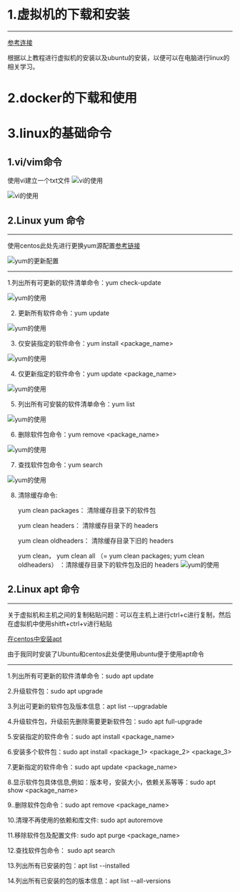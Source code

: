 # 1.虚拟机的下载和安装
---
[参考连接](https://blog.csdn.net/qq_42417071/article/details/136327674)

根据以上教程进行虚拟机的安装以及ubuntu的安装，以便可以在电脑进行linux的相关学习。

# 2.docker的下载和使用

# 3.linux的基础命令

## 1.vi/vim命令

使用vi建立一个txt文件
![vi的使用](/image/2.png)

![vi的使用](/image/3.png)

## 2.Linux yum 命令

---

使用centos此处先进行更换yum源配置[参考链接](https://blog.csdn.net/2402_84664620/article/details/141193078)

![yum的更新配置](/image/1.png)

---
   1.列出所有可更新的软件清单命令：yum check-update
   
 ![yum的使用](/image/2.png)
       
   2. 更新所有软件命令：yum update
      
![yum的使用](/image/3.png)

   3. 仅安装指定的软件命令：yum install <package_name>
   
 ![yum的使用](/image/4.png)


   4. 仅更新指定的软件命令：yum update <package_name>
   
![yum的使用](/image/3.png)

   5. 列出所有可安裝的软件清单命令：yum list

 ![yum的使用](/image/5.png)
 
   6. 删除软件包命令：yum remove <package_name>

 ![yum的使用](/image/6.png)
 
   7. 查找软件包命令：yum search <keyword>

![yum的使用](/image/7.png)

   8. 清除缓存命令:

        yum clean packages： 清除缓存目录下的软件包
      
        yum clean headers： 清除缓存目录下的 headers
      
        yum clean oldheaders： 清除缓存目录下旧的 headers
      
        yum clean， yum clean all （= yum clean packages; yum clean oldheaders） ：清除缓存目录下的软件包及旧的 headers
![yum的使用](/image/8.png)

## 2.Linux apt 命令

---
关于虚拟机和主机之间的复制粘贴问题：可以在主机上进行ctrl+c进行复制，然后在虚拟机中使用shitft+ctrl+v进行粘贴

[在centos中安装apt](https://www.mryunwei.com/258600.html)

由于我同时安装了Ubuntu和centos此处便使用ubuntu便于使用apt命令

---

1.列出所有可更新的软件清单命令：sudo apt update

2.升级软件包：sudo apt upgrade

3.列出可更新的软件包及版本信息：apt list --upgradable

4.升级软件包，升级前先删除需要更新软件包：sudo apt full-upgrade

5.安装指定的软件命令：sudo apt install <package_name>

6.安装多个软件包：sudo apt install <package_1> <package_2> <package_3>

7.更新指定的软件命令：sudo apt update <package_name>

8.显示软件包具体信息,例如：版本号，安装大小，依赖关系等等：sudo apt show <package_name>

9..删除软件包命令：sudo apt remove <package_name>

10.清理不再使用的依赖和库文件: sudo apt autoremove

11.移除软件包及配置文件: sudo apt purge <package_name>

12.查找软件包命令： sudo apt search <keyword>

13.列出所有已安装的包：apt list --installed

14.列出所有已安装的包的版本信息：apt list --all-versions

